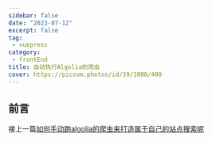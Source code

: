 ```yaml
---
sidebar: false
date: "2023-07-12"
excerpt: false
tag: 
 - vuepress
category: 
 - frontEnd
title: 自动执行Algolia的爬虫
cover: https://picsum.photos/id/39/1000/400
---
```



## 前言
接上一篇[如何手动跑algolia的爬虫来打造属于自己的站点搜索呢](./如何手动跑algolia的爬虫来打造属于自己的站点搜索呢.md)